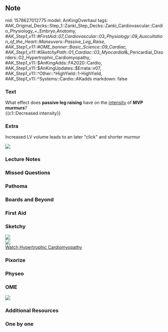 ## Note
nid: 1578627012775
model: AnKingOverhaul
tags: #AK_Original_Decks::Step_1::Zanki_Step_Decks::Zanki_Cardiovascular::Cardio_Physiology_+_Embryo,_Anatomy, #AK_Step1_v11::#FirstAid::07_Cardiovascular::03_Physiology::09_Auscultation_of_the_Heart::Maneuvers::Passive_Leg_Raise, #AK_Step1_v11::#OME_banner::Basic_Science::09_Cardiac, #AK_Step1_v11::#SketchyPath::01_Cardiac::03_Myocardial_&_Pericardial_Disorders::02_Hypertrophic_Cardiomyopathy, #AK_Step1_v11::$AnKingAdds::FA2020::Cardio, #AK_Step1_v11::$AnKingUpdates::$Errata::v07, #AK_Step1_v11::^Other::^HighYield::1-HighYield, #AK_Step1_v11::^Systems::Cardio::AKadds
markdown: false

### Text
<div>
  What effect does <b>passive leg raising</b> have on the
  <u>intensity</u> of <b>MVP murmurs</b>?
</div>
<div>
  {{c1::Decreased intensity}}
</div>

### Extra
Increased LV volume leads to an later "click" and shorter murmur
<div><img src="paste-598af2dba309df8107d6fe67f38b37b5f58319c7.jpg"
class="resizer"></div>

### Lecture Notes


### Missed Questions


### Pathoma


### Boards and Beyond


### First Aid


### Sketchy
<div>
  <img src="SketchyMedical%202019-12-18%2016-23-23.jpg">
  <div><img src=
  "Zoverall%20picture-0f59310f927e6cebe8c43d05c5c7eccc3c34e74d.jpg"></div>
</div><a href=
"https://dashboard.sketchy.com/study/medical/courses/medical-pathophysiology/units/medical-pathophysiology-cardiac/videos/medical-pathophysiology-cardiac-myocardial-and-pericardial-disorders-hypertrophic-cardiomyopathy?utm_source=anki&utm_medium=partnership&utm_campaign=february_update&utm_content=medical">Watch
Hypertrophic Cardiomyopathy</a>

### Pixorize


### Physeo


### OME
<div class="ome-widget">
  <a href="https://onlinemeded.org/spa/cardiac?ref=anki"><img src=
  "_OME_AnkiFlashcards_Topic_1.png"></a>
</div>

### Additional Resources


### One by one

